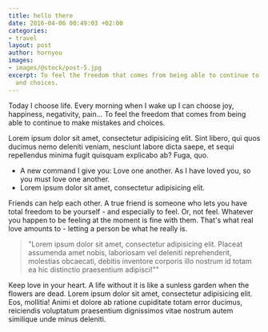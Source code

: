 ```yaml
---
title: hello there
date: 2016-04-06 00:49:03 +02:00
categories:
- travel
layout: post
author: hornyou
images:
- images/@stock/post-5.jpg
excerpt: To feel the freedom that comes from being able to continue to make mistakes
  and choices.
---
```


Today I choose life. Every morning when I wake up I can choose joy, happiness, negativity, pain... To feel the freedom that comes from being able to continue to make mistakes and choices.

Lorem ipsum dolor sit amet, consectetur adipisicing elit. Sint libero, qui quos ducimus nemo deleniti veniam, nesciunt labore dicta saepe, et sequi repellendus minima fugit quisquam explicabo ab? Fuga, quo.

* A new command I give you: Love one another. As I have loved you, so you must love one another.
* Lorem ipsum dolor sit amet, consectetur adipisicing elit.

Friends can help each other. A true friend is someone who lets you have total freedom to be yourself - and especially to feel. Or, not feel. Whatever you happen to be feeling at the moment is fine with them. That's what real love amounts to - letting a person be what he really is.


> "Lorem ipsum dolor sit amet, consectetur adipisicing elit. Placeat assumenda amet nobis, laboriosam vel deleniti reprehenderit, molestias obcaecati, debitis inventore corporis illo nostrum id totam ea hic distinctio praesentium adipisci!""


Keep love in your heart. A life without it is like a sunless garden when the flowers are dead. Lorem ipsum dolor sit amet, consectetur adipisicing elit. Eos, mollitia! Animi et dolore ab ratione cupiditate totam error ducimus, reiciendis voluptatum praesentium dignissimos vitae nostrum autem similique unde minus deleniti.

